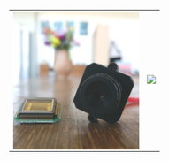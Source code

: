 <table>
<tr>
<td><a href="https://inilabs.com/user-guide-mini-edvs/"><img src="/media/miniedvs.jpg" height=250 align=left></a></td>
<td><img src="media/movie.gif" height=250></td>
</tr>
</table>

